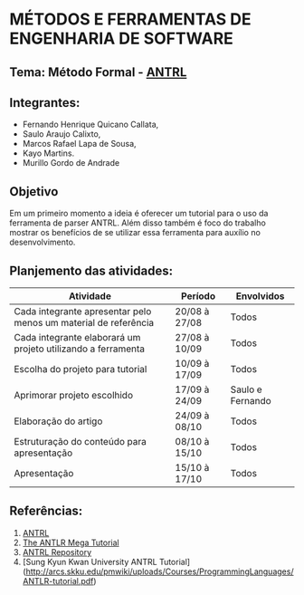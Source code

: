# MÉTODOS E FERRAMENTAS DE ENGENHARIA DE SOFTWARE

## Tema: Método Formal - [ANTRL](http://www.antlr.org/)

## Integrantes:
  * Fernando Henrique Quicano Callata,
  * Saulo Araujo Calixto,
  * Marcos Rafael Lapa de Sousa,
  * Kayo Martins.
  * Murillo Gordo de Andrade
  
  ## Objetivo
  
  Em um primeiro momento a ideia é oferecer um tutorial para o uso da ferramenta de parser ANTRL. Além disso também é foco do trabalho mostrar os benefícios de se utilizar essa ferramenta para auxílio no desenvolvimento.
  
  ## Planjemento das atividades:

| Atividade  | Período | Envolvidos |
| ------------- | ------------- | ------------- |
| Cada integrante apresentar pelo menos um material de referência | 20/08 à 27/08  | Todos |
| Cada integrante elaborará um projeto utilizando a ferramenta | 27/08 à 10/09  | Todos |
| Escolha do projeto para tutorial | 10/09 à 17/09  | Todos |
| Aprimorar projeto escolhido | 17/09 à 24/09 | Saulo e Fernando |
| Elaboração do artigo | 24/09 à 08/10 | Todos |
| Estruturação do conteúdo para apresentação | 08/10 à 15/10  | Todos |
| Apresentação | 15/10 à 17/10  | Todos |

  ## Referências:
  
  1. [ANTRL](http://www.antlr.org/)
  2. [The ANTLR Mega Tutorial](https://tomassetti.me/antlr-mega-tutorial/)
  3. [ANTRL Repository](https://github.com/antlr/antlr4)
  4. [Sung Kyun Kwan University ANTRL Tutorial] (http://arcs.skku.edu/pmwiki/uploads/Courses/ProgrammingLanguages/ANTLR-tutorial.pdf)
